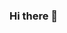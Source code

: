 ### Hi there 👋

<!--
**greed69/greed69** is a ✨ _special_ ✨ repository because its `README.md` (this file) appears on your GitHub profile.
- 🌱 I’m currently learning python web requests.

